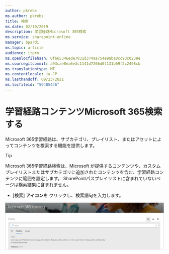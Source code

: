 ```yaml
---
author: pkrebs
ms.author: pkrebs
title: 検索
ms.date: 02/10/2019
description: 学習経路Microsoft 365検索
ms.service: sharepoint-online
manager: bpardi
ms.topic: article
audience: itpro
ms.openlocfilehash: 0f665346ede7031d374aa754e9aba0cc93c0239e
ms.sourcegitcommit: a93cae8ea6e3c1141d7266d04131b69f2c2498cb
ms.translationtype: MT
ms.contentlocale: ja-JP
ms.lasthandoff: 09/23/2021
ms.locfileid: "59485446"
---
```

# <a name="search-for-microsoft-365-learning-pathways-content"></a>学習経路コンテンツMicrosoft 365検索する

Microsoft 365学習経路は、サブカテゴリ、プレイリスト、またはアセットによってコンテンツを検索する機能を提供します。 

> [!TIP]
> Microsoft 365学習経路検索は、Microsoft が提供するコンテンツや、カスタムプレイリストまたはサブカテゴリに追加されたコンテンツを含む、学習経路コンテンツに範囲を設定します。 SharePointパスプレイリストに含まれていないページは検索結果に含まれません。     

- [検索] **アイコンを** クリックし、検索語句を入力します。 

![検索](media/cg-search.png)


